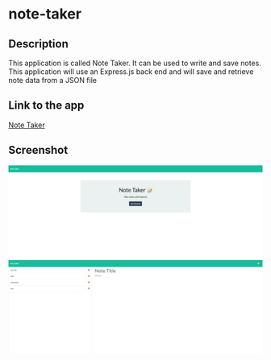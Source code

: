 # note-taker

## Description
This application is called Note Taker. It can be used to write and save notes. This application will use an Express.js back end and will save and retrieve note data from a JSON file

## Link to the app
[Note Taker](https://note-taker-oct-21.herokuapp.com/)

## Screenshot 
![alt text](/screenshot1.png)
![alt text](/screenshot2.png)
